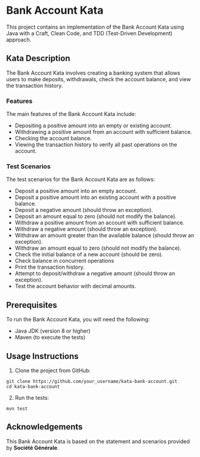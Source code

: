 # Bank Account Kata

This project contains an implementation of the Bank Account Kata using Java with a Craft, Clean Code, and TDD (Test-Driven Development) approach.

## Kata Description

The Bank Account Kata involves creating a banking system that allows users to make deposits, withdrawals, check the account balance, and view the transaction history.

### Features

The main features of the Bank Account Kata include:

- Depositing a positive amount into an empty or existing account.
- Withdrawing a positive amount from an account with sufficient balance.
- Checking the account balance.
- Viewing the transaction history to verify all past operations on the account.

### Test Scenarios

The test scenarios for the Bank Account Kata are as follows:
- Deposit a positive amount into an empty account.
- Deposit a positive amount into an existing account with a positive balance.
- Deposit a negative amount (should throw an exception).
- Deposit an amount equal to zero (should not modify the balance).
- Withdraw a positive amount from an account with sufficient balance.
- Withdraw a negative amount (should throw an exception).
- Withdraw an amount greater than the available balance (should throw an exception).
- Withdraw an amount equal to zero (should not modify the balance).
- Check the initial balance of a new account (should be zero).
- Check balance in concurrent operations
- Print the transaction history.
- Attempt to deposit/withdraw a negative amount (should throw an exception).
- Test the account behavior with decimal amounts.


## Prerequisites

To run the Bank Account Kata, you will need the following:

- Java JDK (version 8 or higher)
- Maven (to execute the tests)

## Usage Instructions

1. Clone the project from GitHub:

```console
git clone https://github.com/your_username/kata-bank-account.git
cd kata-bank-account
```

2. Run the tests:

```console
mvn test
```

## Acknowledgements

This Bank Account Kata is based on the statement and scenarios provided by **Société Générale**.


